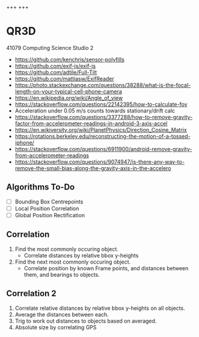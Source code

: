 +++
+++
# QR3D

41079 Computing Science Studio 2

* https://github.com/kenchris/sensor-polyfills
* https://github.com/exif-js/exif-js
* https://github.com/adtile/Full-Tilt
* https://github.com/mattiasw/ExifReader
* https://photo.stackexchange.com/questions/38288/what-is-the-focal-length-on-your-typical-cell-phone-camera
* https://en.wikipedia.org/wiki/Angle_of_view
* https://stackoverflow.com/questions/22142395/how-to-calculate-fov
* Acceleration under 0.05 m/s counts towards stationary/drift calc
* https://stackoverflow.com/questions/3377288/how-to-remove-gravity-factor-from-accelerometer-readings-in-android-3-axis-accel
* https://en.wikiversity.org/wiki/PlanetPhysics/Direction_Cosine_Matrix
* https://rotations.berkeley.edu/reconstructing-the-motion-of-a-tossed-iphone/
* https://stackoverflow.com/questions/6911900/android-remove-gravity-from-accelerometer-readings
* https://stackoverflow.com/questions/9074947/is-there-any-way-to-remove-the-small-bias-along-the-gravity-axis-in-the-accelero

## Algorithms To-Do

- [ ] Bounding Box Centrepoints
- [ ] Local Position Correlation
- [ ] Global Position Rectification

## Correlation

1. Find the most commonly occuring object.
    - Correlate distances by relative bbox y-heights
2. Find the next most commonly occuring object.
    - Correlate position by known Frame points, and distances between them, and bearings to objects.

## Correlation 2

1. Correlate relative distances by relative bbox y-heights on all objects.
2. Average the distances between each.
3. Trig to work out distances to objects based on averaged.
4. Absolute size by correlating GPS
